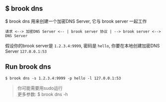 ## $ brook dns

$ brook dns 用来创建一个加密DNS Server, 它与 brook server 一起工作

```
请求 <--> 加密DNS Server <-- | brook server 协议 | --> brook server <--> DNS Server
```

假设你的brook server是 `1.2.3.4:9999`, 密码是 `hello`, 你要在本地创建加密DNS Server `127.0.0.1:53`

## Run brook dns

```
$ brook dns -s 1.2.3.4:9999 -p hello -l 127.0.0.1:53
```

> 你可能需要用sudo运行<br/>
> 更多参数: $ brook dns -h

